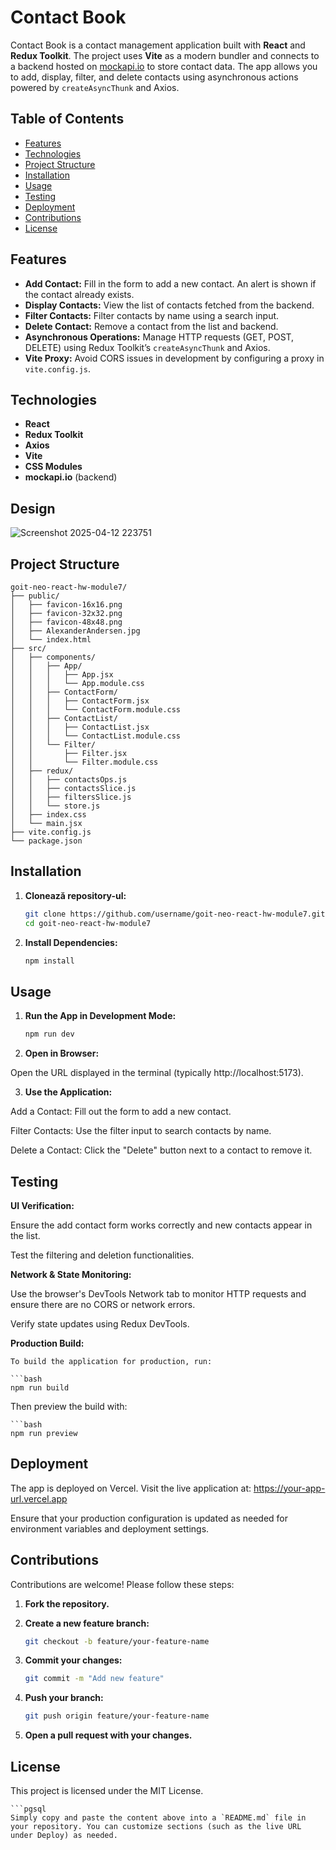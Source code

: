 # Contact Book

Contact Book is a contact management application built with **React** and **Redux Toolkit**. The project uses **Vite** as a modern bundler and connects to a backend hosted on [mockapi.io](https://mockapi.io/) to store contact data. The app allows you to add, display, filter, and delete contacts using asynchronous actions powered by `createAsyncThunk` and Axios.

## Table of Contents

- [Features](#features)
- [Technologies](#technologies)
- [Project Structure](#project-structure)
- [Installation](#installation)
- [Usage](#usage)
- [Testing](#testing)
- [Deployment](#deployment)
- [Contributions](#contributions)
- [License](#license)

## Features

- **Add Contact:** Fill in the form to add a new contact. An alert is shown if the contact already exists.
- **Display Contacts:** View the list of contacts fetched from the backend.
- **Filter Contacts:** Filter contacts by name using a search input.
- **Delete Contact:** Remove a contact from the list and backend.
- **Asynchronous Operations:** Manage HTTP requests (GET, POST, DELETE) using Redux Toolkit’s `createAsyncThunk` and Axios.
- **Vite Proxy:** Avoid CORS issues in development by configuring a proxy in `vite.config.js`.

## Technologies

- **React**
- **Redux Toolkit**
- **Axios**
- **Vite**
- **CSS Modules**
- **mockapi.io** (backend)

## Design
![Screenshot 2025-04-12 223751](https://github.com/user-attachments/assets/e49d6a5d-b81d-44ae-b627-065e4de7cec4)


## Project Structure

    goit-neo-react-hw-module7/
    ├── public/
    │   ├── favicon-16x16.png
    │   ├── favicon-32x32.png
    │   ├── favicon-48x48.png
    │   ├── AlexanderAndersen.jpg    
    │   └── index.html
    ├── src/
    │   ├── components/
    │   │   ├── App/
    │   │   │   ├── App.jsx
    │   │   │   └── App.module.css
    │   │   ├── ContactForm/
    │   │   │   ├── ContactForm.jsx
    │   │   │   └── ContactForm.module.css
    │   │   ├── ContactList/
    │   │   │   ├── ContactList.jsx
    │   │   │   └── ContactList.module.css
    │   │   └── Filter/
    │   │       ├── Filter.jsx
    │   │       └── Filter.module.css
    │   ├── redux/
    │   │   ├── contactsOps.js
    │   │   ├── contactsSlice.js
    │   │   ├── filtersSlice.js
    │   │   └── store.js
    │   ├── index.css
    │   └── main.jsx
    ├── vite.config.js
    └── package.json



## Installation

1. **Clonează repository-ul:**

   ```bash
   git clone https://github.com/username/goit-neo-react-hw-module7.git
   cd goit-neo-react-hw-module7


2. **Install Dependencies:**

    ```bash
   npm install


## Usage

1. **Run the App in Development Mode:**

   ```bash
   npm run dev


2. **Open in Browser:**

Open the URL displayed in the terminal (typically http://localhost:5173).

3. **Use the Application:**

Add a Contact: Fill out the form to add a new contact.

Filter Contacts: Use the filter input to search contacts by name.

Delete a Contact: Click the "Delete" button next to a contact to remove it.

## Testing
**UI Verification:**

Ensure the add contact form works correctly and new contacts appear in the list.

Test the filtering and deletion functionalities.

**Network & State Monitoring:**

Use the browser's DevTools Network tab to monitor HTTP requests and ensure there are no CORS or network errors.

Verify state updates using Redux DevTools.

**Production Build:**

    To build the application for production, run:

    ```bash
    npm run build

Then preview the build with:                                                                                        

    ```bash
    npm run preview


## Deployment
The app is deployed on Vercel. Visit the live application at:
https://your-app-url.vercel.app

Ensure that your production configuration is updated as needed for environment variables and deployment settings.

## Contributions
Contributions are welcome! Please follow these steps:

1. **Fork the repository.**

2. **Create a new feature branch:**

    ```bash
    git checkout -b feature/your-feature-name


3. **Commit your changes:**

    ```bash
    git commit -m "Add new feature"
    
4. **Push your branch:**

    ```bash
    git push origin feature/your-feature-name

5. **Open a pull request with your changes.**

## License
This project is licensed under the MIT License.

    ```pgsql
    Simply copy and paste the content above into a `README.md` file in your repository. You can customize sections (such as the live URL under Deploy) as needed.









